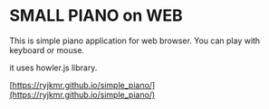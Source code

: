 # SMALL PIANO on WEB

This is simple piano application for web browser.
You can play with keyboard or mouse.

it uses howler.js library. 

[https://ryjkmr.github.io/simple_piano/](https://ryjkmr.github.io/simple_piano/)